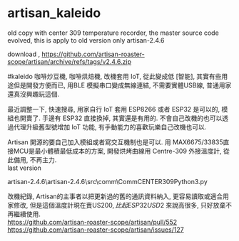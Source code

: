 # artisan_kaleido
old copy with center 309 temperature recorder, the master source code evolved, this is apply to old version only artisan-2.4.6  

download , https://github.com/artisan-roaster-scope/artisan/archive/refs/tags/v2.4.6.zip  


#kaleido 咖啡炒豆機, 咖啡烘焙機, 改機套用 IoT, 從此變成低 [智能], 其實有些用途但是開發方便而已, 用BLE 模擬串口變成無線連結, 不需要實體USB線, 普通用家還真沒興趣玩這個.  

最近調整一下, 快速搜尋, 用家自行 IoT 套用 ESP8266 或者 ESP32 是可以的, 模組也開賣了. 手邊有 ESP32 直接換掉, 其實還是有用的. 不會自己改機的也可以透過代理升級舊型號增加 IoT 功能, 有手動能力的喜歡玩樂自己改機也可以.   

Artisan 開源的要自己加入模組或者寫交互機制也是可以. 用 MAX6675/33835直接MCU是最小體積最低成本的方案, 開發烘烤曲線用 Centre-309 外接溫度計, 從此備用, 不再主力.  
last version  

artisan-2.4.6\artisan-2.4.6\src\comm\CommCENTER309Python3.py  

改機紀錄, Artisan的主事者以把更新過的舊的通訊資料納入, 更容易讀取或適合用家修改, 但是這個溫度計現在賣US$200, 比起 ESP32 USD$2 來說高很多, 只好放棄不再繼續使用.  
https://github.com/artisan-roaster-scope/artisan/pull/552  
https://github.com/artisan-roaster-scope/artisan/issues/127  
